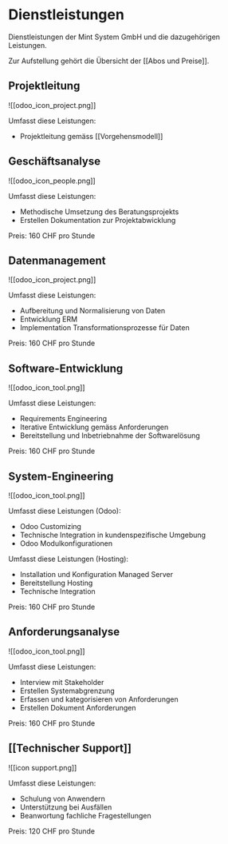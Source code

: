 # Dienstleistungen

Dienstleistungen der Mint System GmbH und die dazugehörigen Leistungen.

Zur Aufstellung gehört die Übersicht der [[Abos und Preise]].

## Projektleitung

![[odoo_icon_project.png]]

Umfasst diese Leistungen:
* Projektleitung gemäss [[Vorgehensmodell]]

## Geschäftsanalyse

![[odoo_icon_people.png]] 

Umfasst diese Leistungen:
* Methodische Umsetzung des Beratungsprojekts
* Erstellen Dokumentation zur Projektabwicklung

Preis: 160 CHF pro Stunde

## Datenmanagement

![[odoo_icon_project.png]]

Umfasst diese Leistungen:
- Aufbereitung und Normalisierung von Daten 
- Entwicklung ERM
- Implementation Transformationsprozesse für Daten

Preis: 160 CHF pro Stunde

## Software-Entwicklung

![[odoo_icon_tool.png]]

Umfasst diese Leistungen:
- Requirements Engineering
- Iterative Entwicklung gemäss Anforderungen
- Bereitstellung und Inbetriebnahme der Softwarelösung

Preis: 160 CHF pro Stunde

## System-Engineering

![[odoo_icon_tool.png]]

Umfasst diese Leistungen (Odoo):
- Odoo Customizing
- Technische Integration in kundenspezifische Umgebung
- Odoo Modulkonfigurationen

Umfasst diese Leistungen (Hosting):
- Installation und Konfiguration Managed Server
- Bereitstellung Hosting
- Technische Integration

Preis: 160 CHF pro Stunde

## Anforderungsanalyse

![[odoo_icon_tool.png]]

Umfasst diese Leistungen:
- Interview mit Stakeholder
- Erstellen Systemabgrenzung
- Erfassen und kategorisieren von Anforderungen
- Erstellen Dokument Anforderungen

Preis: 160 CHF pro Stunde

## [[Technischer Support]]

![[icon support.png]]

Umfasst diese Leistungen:
* Schulung von Anwendern
* Unterstützung bei Ausfällen
* Beanwortung fachliche Fragestellungen

Preis: 120 CHF pro Stunde